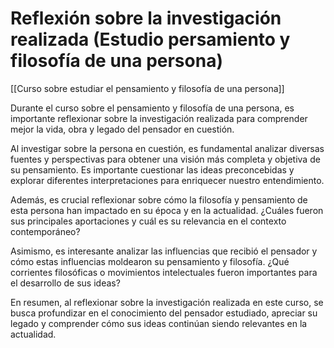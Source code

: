 # Reflexión sobre la investigación realizada (Estudio persamiento y filosofía de una persona)

[[Curso sobre estudiar el pensamiento y filosofía de una persona]]

Durante el curso sobre el pensamiento y filosofía de una persona, es importante reflexionar sobre la investigación realizada para comprender mejor la vida, obra y legado del pensador en cuestión. 

Al investigar sobre la persona en cuestión, es fundamental analizar diversas fuentes y perspectivas para obtener una visión más completa y objetiva de su pensamiento. Es importante cuestionar las ideas preconcebidas y explorar diferentes interpretaciones para enriquecer nuestro entendimiento.

Además, es crucial reflexionar sobre cómo la filosofía y pensamiento de esta persona han impactado en su época y en la actualidad. ¿Cuáles fueron sus principales aportaciones y cuál es su relevancia en el contexto contemporáneo? 

Asimismo, es interesante analizar las influencias que recibió el pensador y cómo estas influencias moldearon su pensamiento y filosofía. ¿Qué corrientes filosóficas o movimientos intelectuales fueron importantes para el desarrollo de sus ideas?

En resumen, al reflexionar sobre la investigación realizada en este curso, se busca profundizar en el conocimiento del pensador estudiado, apreciar su legado y comprender cómo sus ideas continúan siendo relevantes en la actualidad.
